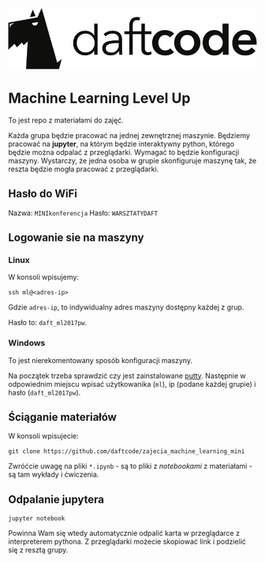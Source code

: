 ![logo](logo/DaftCode_logo_854x210.jpg)
# Machine Learning Level Up

To jest repo z materiałami do zajęć.

Każda grupa będzie pracować na jednej zewnętrznej maszynie. Będziemy pracować na 
**jupyter**, na którym będzie interaktywny python, którego będzie można odpalać
z przeglądarki. Wymagać to będzie konfiguracji maszyny. Wystarczy, że jedna 
osoba w grupie skonfiguruje maszynę tak, że reszta będzie mogła pracować z 
przeglądarki.

## Hasło do WiFi

Nazwa: `MINIkonferencja`
Hasło: `WARSZTATYDAFT`

## Logowanie sie na maszyny

### Linux

W konsoli wpisujemy:

```
ssh ml@<adres-ip>
```
Gdzie `adres-ip`, to indywidualny adres maszyny dostępny każdej z grup.

Hasło to: `daft_ml2017pw`. 


### Windows

To jest nierekomentowany sposób konfiguracji maszyny.

Na początek trzeba sprawdzić czy jest zainstalowane [putty](http://www.putty.org/).
Następnie w odpowiednim miejscu wpisać użytkowanika (`ml`), ip (podane każdej grupie) i 
hasło (`daft_ml2017pw`).

## Ściąganie materiałów

W konsoli wpisujecie:
```
git clone https://github.com/daftcode/zajecia_machine_learning_mini
```

Zwróćcie uwagę na pliki `*.ipynb` - są to pliki z _notebookami_ z materiałami - 
są tam wykłady i ćwiczenia.

## Odpalanie jupytera

```
jupyter notebook
```

Powinna Wam się wtedy automatycznie odpalić karta w przeglądarce z interpreterem
pythona. Z przeglądarki możecie skopiować link i podzielić się z resztą grupy.

